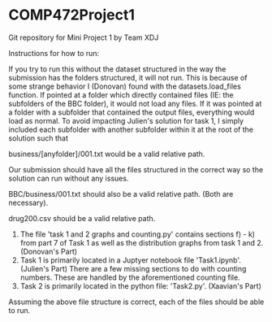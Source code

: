 # COMP472Project1
Git repository for Mini Project 1 by Team XDJ

Instructions for how to run:

If you try to run this without the dataset structured in the way the submission has the folders structured, it will not run. 
This is because of some strange behavior I (Donovan) found with the datasets.load_files function. 
If pointed at a folder which directly contained files (IE: the subfolders of the BBC folder), it would not load any files. 
If it was pointed at a folder with a subfolder that contained the output files, everything would load as normal. 
To avoid impacting Julien's solution for task 1, I simply included each subfolder with another subfolder within it at the root of the solution such that 

business/[anyfolder]/001.txt would be a valid relative path.

Our submission should have all the files structured in the correct way so the solution can run without any issues.

BBC/business/001.txt should also be a valid relative path. (Both are necessary).

drug200.csv should be a valid relative path.

1) The file 'task 1 and 2 graphs and counting.py' contains sections f) - k) from part 7 of Task 1 as well as the distribution graphs from task 1 and 2. (Donovan's Part)
2) Task 1 is primarily located in a Juptyer notebook file 'Task1.ipynb'. (Julien's Part)
There are a few missing sections to do with counting numbers. These are handled by the aforementioned counting file.
3) Task 2 is primarily located in the python file: 'Task2.py'. (Xaavian's Part)

Assuming the above file structure is correct, each of the files should be able to run.
